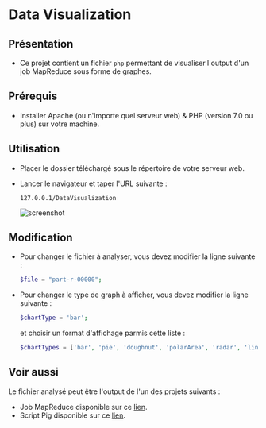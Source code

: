 # Data Visualization

## Présentation

* Ce projet contient un fichier `php` permettant de visualiser l'output d'un job MapReduce sous forme de graphes.

## Prérequis

* Installer Apache (ou n'importe quel serveur web) & PHP (version 7.0 ou plus) sur votre machine.


## Utilisation

* Placer le dossier téléchargé sous le répertoire de votre serveur web.
  
* Lancer le navigateur et taper l'URL suivante : 
  ```
  127.0.0.1/DataVisualization
  ```

  ![screenshot](https://www.nassimbahri.ovh/docs/bigdata/documentations/visualization/c1.png)

## Modification

* Pour changer le fichier à analyser, vous devez modifier la ligne suivante :

  ```php
  $file = "part-r-00000";
  ```

* Pour changer le type de graph à afficher, vous devez modifier la ligne suivante :

  ```php
  $chartType = 'bar';
  ```

  et choisir un format d'affichage parmis cette liste : 

  ```php
  $chartTypes = ['bar', 'pie', 'doughnut', 'polarArea', 'radar', 'line'];
  ```

## Voir aussi

Le fichier analysé peut être l'output de l'un des projets suivants :

* Job MapReduce disponible sur ce [lien](https://github.com/BigDataESEN/OlympixMapReduce).
* Script Pig disponible sur ce [lien](https://github.com/BigDataESEN/OlympixPig).